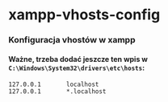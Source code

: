 # xampp-vhosts-config
### Konfiguracja vhostów w xampp

#### Ważne, trzeba dodać jeszcze ten wpis w `C:\Windows\System32\drivers\etc\hosts`:

```
127.0.0.1       localhost
127.0.0.1       *.localhost
```

